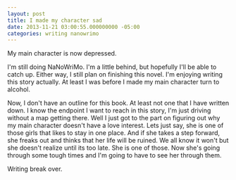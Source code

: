 ```yaml
---
layout: post
title: I made my character sad
date: 2013-11-21 03:00:55.000000000 -05:00
categories: writing nanowrimo
---
```

<p>My main character is now depressed.</p>
<p>I'm still doing NaNoWriMo. I'm a little behind, but hopefully&nbsp;I'll be able to catch up. Either way, I still plan on finishing this novel. I'm enjoying writing this story actually. At least I was before I made my main character turn to alcohol.&nbsp;</p>
<p>Now, I don't have an outline for this book. At least not one that I have written down. I know the endpoint I want to reach in this story, I'm just driving without a map getting there. Well I just got to the part on figuring out why my main character doesn't have a love interest. Lets just say, she is one of those girls that likes to stay in one place. And if she takes a step forward, she freaks out and thinks that her life will be ruined. We all know it won't but she doesn't realize until its too late. She is one of those. Now she's going through some tough times and I'm going to have to see her through them.&nbsp;</p>
<p>Writing break over.&nbsp;</p>
<p>&nbsp;</p>
